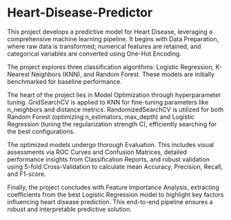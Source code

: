 # Heart-Disease-Predictor
This project develops a predictive model for Heart Disease, leveraging a comprehensive machine learning pipeline. It begins with Data Preparation, where raw data is transformed; numerical features are retained, and categorical variables are converted using One-Hot Encoding.

The project explores three classification algorithms: Logistic Regression, K-Nearest Neighbors (KNN), and Random Forest. These models are initially benchmarked for baseline performance.

The heart of the project lies in Model Optimization through hyperparameter tuning. GridSearchCV is applied to KNN for fine-tuning parameters like n_neighbors and distance metrics. RandomizedSearchCV is utilized for both Random Forest (optimizing n_estimators, max_depth) and Logistic Regression (tuning the regularization strength C), efficiently searching for the best configurations.

The optimized models undergo thorough Evaluation. This includes visual assessments via ROC Curves and Confusion Matrices, detailed performance insights from Classification Reports, and robust validation using 5-fold Cross-Validation to calculate mean Accuracy, Precision, Recall, and F1-score.

Finally, the project concludes with Feature Importance Analysis, extracting coefficients from the best Logistic Regression model to highlight key factors influencing heart disease prediction. This end-to-end pipeline ensures a robust and interpretable predictive solution.

